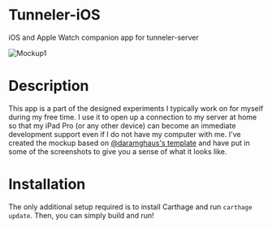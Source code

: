 # Tunneler-iOS
iOS and Apple Watch companion app for tunneler-server

![Mockup1](https://cloud.githubusercontent.com/assets/634167/26234815/32ef3846-3c1c-11e7-8c3c-45e6be45fe66.png)

# Description

This app is a part of the designed experiments I typically work on for myself during my free time. I use it to open up a connection to my server at home so that my iPad Pro (or any other device) can become an immediate development support even if I do not have my computer with me. I've created the mockup based on [@daramghaus's template](https://dribbble.com/shots/2015674-iPhone-6-Mockup-AI) and have put in some of the screenshots to give you a sense of what it looks like.

# Installation

The only additional setup required is to install Carthage and run `carthage update`. Then, you can simply build and run!
